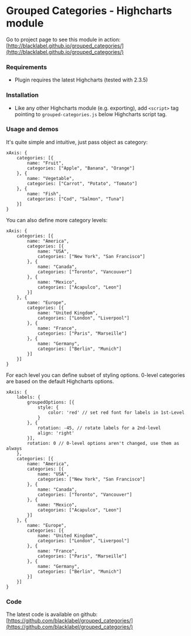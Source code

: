
# Grouped Categories - Highcharts module

Go to project page to see this module in action: [http://blacklabel.github.io/grouped_categories/](http://blacklabel.github.io/grouped_categories/)

### Requirements

* Plugin requires the latest Highcharts (tested with 2.3.5)

### Installation

* Like any other Highcharts module (e.g. exporting), add `<script>` tag pointing to `grouped-categories.js` below Highcharts script tag.

### Usage and demos

It's quite simple and intuitive, just pass object as category:

```
xAxis: {
    categories: [{
        name: "Fruit",
        categories: ["Apple", "Banana", "Orange"]
    }, {
        name: "Vegetable",
        categories: ["Carrot", "Potato", "Tomato"]
    }, {
        name: "Fish",
        categories: ["Cod", "Salmon", "Tuna"]
    }]
}
```

You can also define more category levels:

```
xAxis: {
    categories: [{
        name: "America",
        categories: [{
            name: "USA",
            categories: ["New York", "San Francisco"]
        }, {
            name: "Canada",
            categories: ["Toronto", "Vancouver"]
        }, {
            name: "Mexico",
            categories: ["Acapulco", "Leon"]
        }]
    }, {
        name: "Europe",
        categories: [{
            name: "United Kingdom",
            categories: ["London", "Liverpool"]
        }, {
            name: "France",
            categories: ["Paris", "Marseille"]
        }, {
            name: "Germany",
            categories: ["Berlin", "Munich"]
        }]
    }]
}
```

For each level you can define subset of styling options. 0-level categories are based on the default Highcharts options.

```
xAxis: {  	
	labels: {
	    groupedOptions: [{
	  	    style: {
	  	  	    color: 'red' // set red font for labels in 1st-Level  
	  	    }
	    }, {
	  	    rotation: -45, // rotate labels for a 2nd-level
	  	    align: 'right'
	    }],
	    rotation: 0 // 0-level options aren't changed, use them as always
    },
    categories: [{
        name: "America",
        categories: [{
            name: "USA",
            categories: ["New York", "San Francisco"]
        }, {
            name: "Canada",
            categories: ["Toronto", "Vancouver"]
        }, {
            name: "Mexico",
            categories: ["Acapulco", "Leon"]
        }]
    }, {
        name: "Europe",
        categories: [{
            name: "United Kingdom",
            categories: ["London", "Liverpool"]
        }, {
            name: "France",
            categories: ["Paris", "Marseille"]
        }, {
            name: "Germany",
            categories: ["Berlin", "Munich"]
        }]
    }]
}
```

### Code

The latest code is available on github: [https://github.com/blacklabel/grouped_categories/](https://github.com/blacklabel/grouped_categories/)

